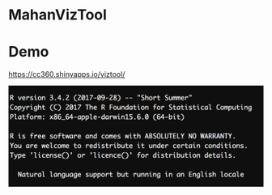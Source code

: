 # MahanVizTool


# Demo
https://cc360.shinyapps.io/viztool/

![R Version](https://raw.githubusercontent.com/cdscript/MahanVizTool/master/R%20Version%20Last%20Tested%20with.png?raw=true "R Version")
